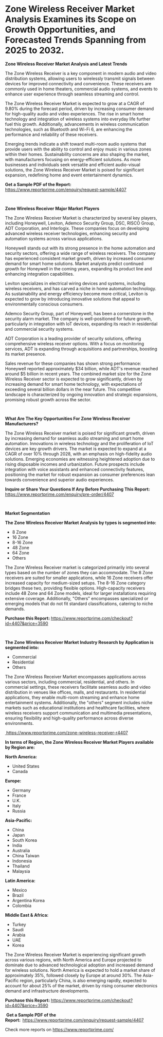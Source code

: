 <p><h1>Zone Wireless Receiver Market Analysis Examines its Scope on Growth Opportunities, and Forecasted Trends Spanning from 2025 to 2032.</h1></p><p><strong>Zone Wireless Receiver Market Analysis and Latest Trends</strong></p>
<p><p>The Zone Wireless Receiver is a key component in modern audio and video distribution systems, allowing users to wirelessly transmit signals between devices for improved connectivity and convenience. These receivers are commonly used in home theaters, commercial audio systems, and events to enhance user experience through seamless streaming and control.</p><p>The Zone Wireless Receiver Market is expected to grow at a CAGR of 9.80% during the forecast period, driven by increasing consumer demand for high-quality audio and video experiences. The rise in smart home technology and integration of wireless systems into everyday life further fuel this growth. Additionally, advancements in wireless communication technologies, such as Bluetooth and Wi-Fi 6, are enhancing the performance and reliability of these receivers.</p><p>Emerging trends indicate a shift toward multi-room audio systems that provide users with the ability to control and enjoy music in various zones within their homes. Sustainability concerns are also shaping the market, with manufacturers focusing on energy-efficient solutions. As more businesses and individuals seek versatile and efficient audio-visual solutions, the Zone Wireless Receiver Market is poised for significant expansion, redefining home and event entertainment dynamics.</p></p>
<p><strong>Get a Sample PDF of the Report:&nbsp;</strong> <a href="https://www.reportprime.com/enquiry/request-sample/4407?utm_campaign=2738&utm_medium=2&utm_source=Github&utm_content=ia&utm_term=19032025&utm_id=zone-wireless-receiver">https://www.reportprime.com/enquiry/request-sample/4407</a></p>
<p>&nbsp;</p>
<p><strong>Zone Wireless Receiver Major Market Players</strong></p>
<p><p>The Zone Wireless Receiver Market is characterized by several key players, including Honeywell, Leviton, Ademco Security Group, DSC, RISCO Group, ADT Corporation, and Interlogix. These companies focus on developing advanced wireless receiver technologies, enhancing security and automation systems across various applications.</p><p>Honeywell stands out with its strong presence in the home automation and security sectors, offering a wide range of wireless receivers. The company has experienced consistent market growth, driven by increased consumer demand for smart home solutions. Market analysts predict continued growth for Honeywell in the coming years, expanding its product line and enhancing integration capabilities.</p><p>Leviton specializes in electrical wiring devices and systems, including wireless receivers, and has carved a niche in home automation technology. As sustainability and energy efficiency become more critical, Leviton is expected to grow by introducing innovative solutions that appeal to environmentally conscious consumers.</p><p>Ademco Security Group, part of Honeywell, has been a cornerstone in the security alarm market. The company is well-positioned for future growth, particularly in integration with IoT devices, expanding its reach in residential and commercial security systems.</p><p>ADT Corporation is a leading provider of security solutions, offering comprehensive wireless receiver options. With a focus on monitoring services, ADT is expanding through acquisitions and partnerships, boosting its market presence.</p><p>Sales revenue for these companies has shown strong performance: Honeywell reported approximately $34 billion, while ADT's revenue reached around $5 billion in recent years. The combined market size for the Zone Wireless Receiver sector is expected to grow significantly, driven by increasing demand for smart home technology, with expectations of exceeding several billion dollars in the near future. This competitive landscape is characterized by ongoing innovation and strategic expansions, promising robust growth across the sector.</p></p>
<p>&nbsp;</p>
<p><strong>What Are The Key Opportunities For Zone Wireless Receiver Manufacturers?</strong></p>
<p><p>The Zone Wireless Receiver market is poised for significant growth, driven by increasing demand for seamless audio streaming and smart home automation. Innovations in wireless technology and the proliferation of IoT devices are key growth drivers. The market is expected to expand at a CAGR of over 10% through 2028, with an emphasis on high-fidelity audio solutions. Emerging economies are witnessing heightened adoption due to rising disposable incomes and urbanization. Future prospects include integration with voice assistants and enhanced connectivity features, positioning the market for robust expansion as consumer preferences lean towards convenience and superior audio experiences.</p></p>
<p><strong>Inquire or Share Your Questions If Any Before Purchasing This Report:</strong> <a href="https://www.reportprime.com/enquiry/pre-order/4407?utm_campaign=2738&utm_medium=2&utm_source=Github&utm_content=ia&utm_term=19032025&utm_id=zone-wireless-receiver">https://www.reportprime.com/enquiry/pre-order/4407</a></p>
<p>&nbsp;</p>
<p><strong>Market Segmentation</strong></p>
<p><strong>The Zone Wireless Receiver Market Analysis by types is segmented into:</strong></p>
<p><ul><li>8 Zone</li><li>16 Zone</li><li>8-16 Zone</li><li>48 Zone</li><li>64 Zone</li><li>Others</li></ul></p>
<p><p>The Zone Wireless Receiver market is categorized primarily into several types based on the number of zones they can accommodate. The 8 Zone receivers are suited for smaller applications, while 16 Zone receivers offer increased capacity for medium-sized setups. The 8-16 Zone category bridges these two, providing flexible options. High-capacity receivers include 48 Zone and 64 Zone models, ideal for larger installations requiring extensive coverage. Additionally, "Others" encompasses specialized or emerging models that do not fit standard classifications, catering to niche demands.</p></p>
<p><strong>Purchase this Report:&nbsp;</strong><a href="https://www.reportprime.com/checkout?id=4407&price=3590&utm_campaign=2738&utm_medium=2&utm_source=Github&utm_content=ia&utm_term=19032025&utm_id=zone-wireless-receiver">https://www.reportprime.com/checkout?id=4407&price=3590</a></p>
<p>&nbsp;</p>
<p><strong>The Zone Wireless Receiver Market Industry Research by Application is segmented into:</strong></p>
<p><ul><li>Commercial</li><li>Residential</li><li>Others</li></ul></p>
<p><p>The Zone Wireless Receiver Market encompasses applications across various sectors, including commercial, residential, and others. In commercial settings, these receivers facilitate seamless audio and video distribution in venues like offices, malls, and restaurants. In residential applications, they enable multi-room streaming and enhance home entertainment systems. Additionally, the "others" segment includes niche markets such as educational institutions and healthcare facilities, where wireless receivers support communication and multimedia presentations, ensuring flexibility and high-quality performance across diverse environments.</p></p>
<p><a href="https://www.reportprime.com/zone-wireless-receiver-r4407?utm_campaign=2738&utm_medium=2&utm_source=Github&utm_content=ia&utm_term=19032025&utm_id=zone-wireless-receiver">&nbsp;https://www.reportprime.com/zone-wireless-receiver-r4407</a></p>
<p><strong>In terms of Region, the Zone Wireless Receiver Market Players available by Region are:</strong></p>
<p>
    <p> <strong> North America: </strong>
        <ul>
            <li>United States</li>
            <li>Canada</li>
        </ul>
        </p> 
    <p> <strong> Europe: </strong>
        <ul>
            <li>Germany</li>
            <li>France</li>
            <li>U.K.</li>
            <li>Italy</li>
            <li>Russia</li>
        </ul>
        </p> 
    <p> <strong> Asia-Pacific: </strong>
        <ul>
            <li>China</li>
            <li>Japan</li>
            <li>South Korea</li>
            <li>India</li>
            <li>Australia</li>
            <li>China Taiwan</li>
            <li>Indonesia</li>
            <li>Thailand</li>
            <li>Malaysia</li>
        </ul>
        </p> 
    <p> <strong> Latin America: </strong>
        <ul>
            <li>Mexico</li>
            <li>Brazil</li>
            <li>Argentina Korea</li>
            <li>Colombia</li>
        </ul>
        </p> 
    <p> <strong> Middle East & Africa: </strong>
        <ul>
            <li>Turkey</li>
            <li>Saudi</li>
            <li>Arabia</li>
            <li>UAE</li>
            <li>Korea</li>
        </ul>
    </p>
    </p>
<p><p>The Zone Wireless Receiver Market is experiencing significant growth across various regions, with North America and Europe projected to dominate due to advanced technological adoption and increased demand for wireless solutions. North America is expected to hold a market share of approximately 35%, followed closely by Europe at around 30%. The Asia-Pacific region, particularly China, is also emerging rapidly, expected to account for about 25% of the market, driven by rising consumer electronics demand and infrastructure developments.</p></p>
<p><strong>Purchase this Report: </strong><a href="https://www.reportprime.com/checkout?id=4407&price=3590&utm_campaign=2738&utm_medium=2&utm_source=Github&utm_content=ia&utm_term=19032025&utm_id=zone-wireless-receiver">https://www.reportprime.com/checkout?id=4407&price=3590</a></p>
<p>&nbsp;<strong>Get a Sample PDF of the Report:&nbsp;&nbsp;</strong><a href="https://www.reportprime.com/enquiry/request-sample/4407?utm_campaign=2738&utm_medium=2&utm_source=Github&utm_content=ia&utm_term=19032025&utm_id=zone-wireless-receiver">https://www.reportprime.com/enquiry/request-sample/4407</a></p>
<p><strong></strong></p>
<p>Check more reports on <a href="https://www.reportprime.com/?utm_campaign=2738&utm_medium=2&utm_source=Github&utm_content=ia&utm_term=19032025&utm_id=zone-wireless-receiver">https://www.reportprime.com/</a></p>